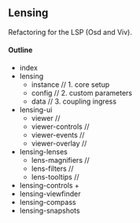 ## Lensing

Refactoring for the LSP (Osd and Viv).

#### Outline
+ index
+ lensing
  + instance // 1. core setup
  + config // 2. custom parameters 
  + data // 3. coupling ingress
+ lensing-ui
  + viewer // 
  + viewer-controls //
  + viewer-events //
  + viewer-overlay //
+ lensing-lenses
  + lens-magnifiers //
  + lens-filters //
  + lens-tooltips //
+ lensing-controls
  +  
+ lensing-viewfinder
+ lensing-compass
+ lensing-snapshots